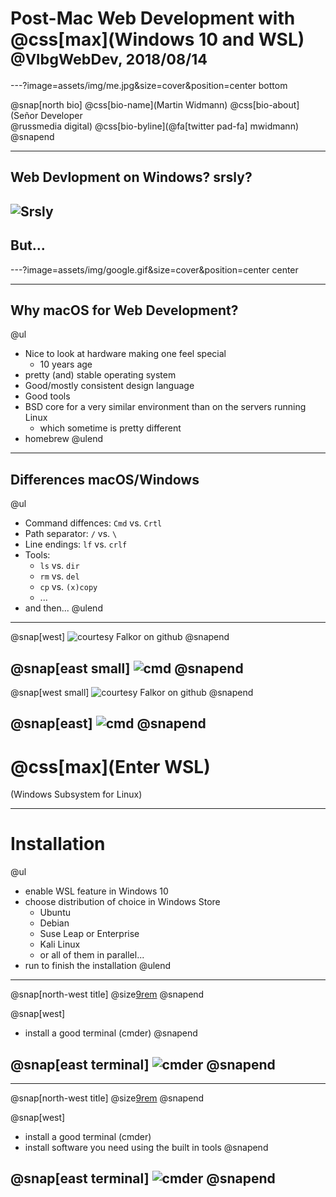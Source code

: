 # Post-Mac Web Development with @css[max](Windows 10 and WSL) <small>@VlbgWebDev, 2018/08/14</small>

---?image=assets/img/me.jpg&size=cover&position=center bottom

@snap[north bio]
@css[bio-name](Martin Widmann)
@css[bio-about](Señor Developer<br>@russmedia digital)
@css[bio-byline](@fa[twitter pad-fa] mwidmann)
@snapend

---

## Web Devlopment on Windows? srsly?
![Srsly](assets/img/srsly.gif)
---

## But...

---?image=assets/img/google.gif&size=cover&position=center center

---

## Why macOS for Web Development?

@ul
- Nice to look at hardware making one feel special
  - 10 years age
- pretty (and) stable operating system
- Good/mostly consistent design language
- Good tools
- BSD core for a very similar environment than on the servers running Linux
  - which sometime is pretty different
- homebrew
@ulend

---
## Differences macOS/Windows

@ul
- Command diffences: `Cmd` vs. `Crtl`
- Path separator: `/` vs. `\`
- Line endings: `lf` vs. `crlf`
- Tools:
  - `ls` vs. `dir`
  - `rm` vs. `del`
  - `cp` vs. `(x)copy`
  - ...
- and then...
@ulend

---
@snap[west]
![courtesy Falkor on github](https://raw.githubusercontent.com/Falkor/dotfiles/master/screenshots/screenshot_falkor_iterm.png)
@snapend

@snap[east small]
![cmd](assets/img/cmd.exe.png)
@snapend
---
@snap[west small]
![courtesy Falkor on github](https://raw.githubusercontent.com/Falkor/dotfiles/master/screenshots/screenshot_falkor_iterm.png)
@snapend

@snap[east]
![cmd](assets/img/cmd.exe.png)
@snapend
---

# @css[max](Enter WSL)
(Windows Subsystem for Linux)

---

# Installation
@ul
- enable WSL feature in Windows 10
- choose distribution of choice in Windows Store
  - Ubuntu
  - Debian
  - Suse Leap or Enterprise
  - Kali Linux
  - or all of them in parallel...
- run to finish the installation
@ulend

---
@snap[north-west title]
@size[9rem](Setup)
@snapend

@snap[west]
- install a good terminal (cmder)
@snapend

@snap[east terminal]
![cmder](assets/img/cmder.png)
@snapend
---

---
@snap[north-west title]
@size[9rem](Setup)
@snapend

@snap[west]
- install a good terminal (cmder)
- install software you need using the built in tools
@snapend

@snap[east terminal]
![cmder](assets/img/cmder.png)
@snapend
---
